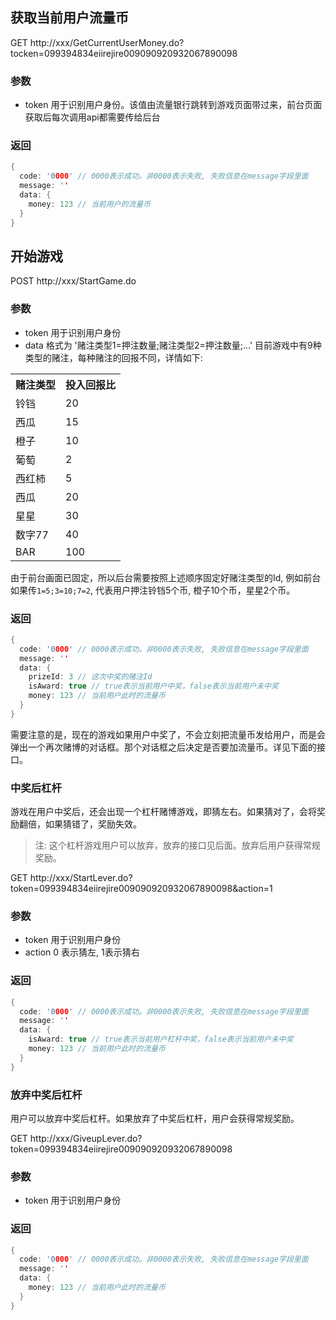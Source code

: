 
## 获取当前用户流量币

GET http://xxx/GetCurrentUserMoney.do?tocken=099394834eiirejire009090920932067890098

### 参数
- token 用于识别用户身份。该值由流量银行跳转到游戏页面带过来，前台页面获取后每次调用api都需要传给后台

### 返回

```cpp
{
  code: '0000' // 0000表示成功。非0000表示失败, 失败信息在message字段里面
  message: ''
  data: {
    money: 123 // 当前用户的流量币
  }
}
```

## 开始游戏

POST http://xxx/StartGame.do

### 参数
- token 用于识别用户身份
- data 格式为 '赌注类型1=押注数量;赌注类型2=押注数量;...' 目前游戏中有9种类型的赌注，每种赌注的回报不同，详情如下:
<table>
<th>赌注类型</th>
<th>投入回报比</th>
<tr>
<td>铃铛</td>
<td>20</td>
</tr>
<tr>
<td>西瓜</td>
<td>15</td>
</tr>
<tr>
<td>橙子</td>
<td>10</td>
</tr>
<tr>
<td>葡萄</td>
<td>2</td>
</tr>
<tr>
<td>西红柿</td>
<td>5</td>
</tr>
<tr>
<td>西瓜</td>
<td>20</td>
</tr>
<tr>
<td>星星</td>
<td>30</td>
</tr>
<tr>
<td>数字77</td>
<td>40</td>
</tr>
<tr>
<td>BAR</td>
<td>100</td>
</tr>
</table>

由于前台画面已固定，所以后台需要按照上述顺序固定好赌注类型的Id, 例如前台如果传`1=5;3=10;7=2`, 代表用户押注铃铛5个币, 橙子10个币，星星2个币。

### 返回

```cpp
{
  code: '0000' // 0000表示成功。非0000表示失败, 失败信息在message字段里面
  message: ''
  data: {
    prizeId: 3 // 这次中奖的赌注Id
    isAward: true // true表示当前用户中奖，false表示当前用户未中奖
    money: 123 // 当前用户此时的流量币
  }
}
```

需要注意的是，现在的游戏如果用户中奖了，不会立刻把流量币发给用户，而是会弹出一个再次赌博的对话框。那个对话框之后决定是否要加流量币。详见下面的接口。

### 中奖后杠杆
游戏在用户中奖后，还会出现一个杠杆赌博游戏，即猜左右。如果猜对了，会将奖励翻倍，如果猜错了，奖励失效。
> 注: 这个杠杆游戏用户可以放弃，放弃的接口见后面。放弃后用户获得常规奖励。

GET http://xxx/StartLever.do?token=099394834eiirejire009090920932067890098&action=1

### 参数
- token 用于识别用户身份
- action 0 表示猜左, 1表示猜右

### 返回

```cpp
{
  code: '0000' // 0000表示成功。非0000表示失败, 失败信息在message字段里面
  message: ''
  data: {
    isAward: true // true表示当前用户杠杆中奖，false表示当前用户未中奖
    money: 123 // 当前用户此时的流量币
  }
}
```

### 放弃中奖后杠杆
用户可以放弃中奖后杠杆。如果放弃了中奖后杠杆，用户会获得常规奖励。

GET http://xxx/GiveupLever.do?token=099394834eiirejire009090920932067890098

### 参数
- token 用于识别用户身份

### 返回

```cpp
{
  code: '0000' // 0000表示成功。非0000表示失败, 失败信息在message字段里面
  message: ''
  data: {
    money: 123 // 当前用户此时的流量币
  }
}
```
